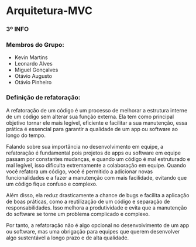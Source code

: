 # **Arquitetura-MVC**

### **3º INFO**
### **Membros do Grupo:**
- Kevin Martins
- Leonardo Alves
- Miguel Gonçalves
- Otávio Augusto
- Otávio Pinheiro

### **Definição de refatoração:**

A refatoração de um código é um processo de melhorar a estrutura interne de um código sem alterar sua função externa. Ela tem como principal objetivo tornar ele mais legível, eficiente e facilitar a sua manutenção, essa prática é essencial para garantir a qualidade de um app ou software ao longo do tempo. 

Falando sobre sua importância no desenvolvimento em equipe, a refatoração é fundamental pois projetos de apps ou software em equipe passam por constantes mudanças, e quando um código é mal estruturado e mal legível, isso dificulta extremamente a colaboração em equipe. Quando você refatora um código, você é permitido a adicionar novas funcionalidades e a fazer a manutenção com mais facilidade, evitando que um código fique confuso e complexo. 

Além disso, ela reduz drasticamente a chance de bugs e facilita a aplicação de boas práticas, como a reutilização de um código e separação de responsabilidades. Isso melhora a produtividade e evita que a manutenção do software se torne um problema complicado e complexo. 

Por tanto, a refatoração não é algo opcional no desenvolvimento de um app ou software, mas uma obrigação para equipes que querem desenvolver algo sustentável a longo prazo e de alta qualidade.
